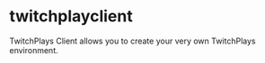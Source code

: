twitchplayclient
================

TwitchPlays Client allows you to create your very own TwitchPlays environment.
